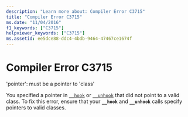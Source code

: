 ```yaml
---
description: "Learn more about: Compiler Error C3715"
title: "Compiler Error C3715"
ms.date: "11/04/2016"
f1_keywords: ["C3715"]
helpviewer_keywords: ["C3715"]
ms.assetid: ee5dce88-ddc4-4bdb-9464-47467ce1674f
---
```

# Compiler Error C3715

'pointer': must be a pointer to 'class'

You specified a pointer in [`__hook`](../../cpp/hook.md) or [`__unhook`](../../cpp/unhook.md) that did not point to a valid class. To fix this error, ensure that your **`__hook`** and **`__unhook`** calls specify pointers to valid classes.
